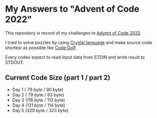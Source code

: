 # My Answers to "Advent of Code 2022"

This repository is record of my challenges to [Advent of Code 2022](https://adventofcode.com/2022).

I tried to solve puzzles by using [Crystal language](https://crystal-lang.org/) and make source code shortest as possible like [Code Golf](https://en.wikipedia.org/wiki/Code_golf).

Every codes expect to read input data from STDIN and write result to STDOUT.

## Current Code Size (part 1 / part 2)

- Day  1 ( 79 byte /  90 byte)
- Day  2 ( 79 byte /  83 byte)
- Day  3 (118 byte / 113 byte)
- Day  4 (121 byte / 114 byte)
- Day  5 (329 byte / 323 byte)

